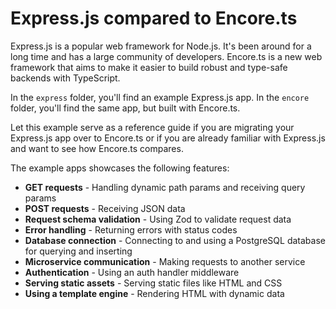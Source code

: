 # Express.js compared to Encore.ts

Express.js is a popular web framework for Node.js. It's been around for a long time and has a large community of
developers. Encore.ts is a new web framework that aims to make it easier to build robust and type-safe backends with TypeScript.

In the `express` folder, you'll find an example Express.js app. In the `encore` folder, you'll find the same app, but
built with Encore.ts.

Let this example serve as a reference guide if you are migrating your Express.js app over to Encore.ts or if you
are already familiar with Express.js and want to see how Encore.ts compares.

The example apps showcases the following features:
- **GET requests** - Handling dynamic path params and receiving query params
- **POST requests** - Receiving JSON data
- **Request schema validation** - Using Zod to validate request data
- **Error handling** - Returning errors with status codes
- **Database connection** - Connecting to and using a PostgreSQL database for querying and inserting
- **Microservice communication** - Making requests to another service
- **Authentication** - Using an auth handler middleware
- **Serving static assets** - Serving static files like HTML and CSS
- **Using a template engine** - Rendering HTML with dynamic data

